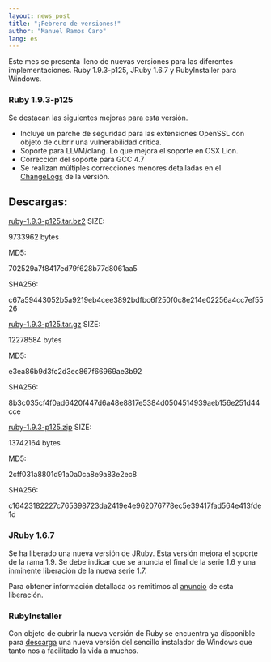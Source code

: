 ```yaml
---
layout: news_post
title: "¡Febrero de versiones!"
author: "Manuel Ramos Caro"
lang: es
---
```


Este mes se presenta lleno de nuevas versiones para las diferentes
implementaciones. Ruby 1.9.3-p125, JRuby 1.6.7 y RubyInstaller para
Windows.

### Ruby 1.9.3-p125

Se destacan las siguientes mejoras para esta versión.

* Incluye un parche de seguridad para las extensiones OpenSSL con objeto
  de cubrir una vulnerabilidad critica.
* Soporte para LLVM/clang. Lo que mejora el soporte en OSX Lion.
* Corrección del soporte para GCC 4.7
* Se realizan múltiples correcciones menores detalladas en el
  [ChangeLogs][1] de la versión.

## Descargas:

[ruby-1.9.3-p125.tar.bz2][2]
SIZE:

9733962 bytes

MD5:

702529a7f8417ed79f628b77d8061aa5

SHA256:

c67a59443052b5a9219eb4cee3892bdfbc6f250f0c8e214e02256a4cc7ef5526

[ruby-1.9.3-p125.tar.gz][3]
SIZE:

12278584 bytes

MD5:

e3ea86b9d3fc2d3ec867f66969ae3b92

SHA256:

8b3c035cf4f0ad6420f447d6a48e8817e5384d0504514939aeb156e251d44cce

[ruby-1.9.3-p125.zip][4]
SIZE:

13742164 bytes

MD5:

2cff031a8801d91a0a0ca8e9a83e2ec8

SHA256:

c16423182227c765398723da2419e4e962076778ec5e39417fad564e413fde1d

### JRuby 1.6.7

Se ha liberado una nueva versión de JRuby. Esta versión mejora el
soporte de la rama 1.9. Se debe indicar que se anuncia el final de la
serie 1.6 y una inminente liberación de la nueva serie 1.7.

Para obtener información detallada os remitimos al [anuncio][5] de esta
liberación.

### RubyInstaller

Con objeto de cubrir la nueva versión de Ruby se encuentra ya disponible
para [descarga][6] una nueva versión del sencillo instalador de Windows
que tanto nos a facilitado la vida a muchos.



[1]: http://svn.ruby-lang.org/repos/ruby/tags/v1_9_3_125/ChangeLog
[2]: https://cache.ruby-lang.org/pub/ruby/1.9/ruby-1.9.3-p125.tar.bz2
[3]: https://cache.ruby-lang.org/pub/ruby/1.9/ruby-1.9.3-p125.tar.gz
[4]: https://cache.ruby-lang.org/pub/ruby/1.9/ruby-1.9.3-p125.zip
[5]: http://jruby.org/2012/02/22/jruby-1-6-7
[6]: https://rubyinstaller.org/downloads/
